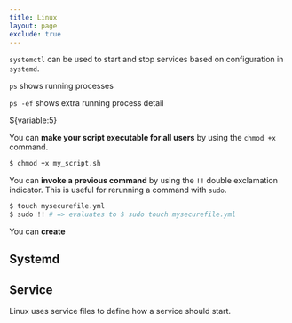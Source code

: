 ```yaml
---
title: Linux 
layout: page
exclude: true
---
```


`systemctl` can be used to start and stop services based on configuration in `systemd`.

`ps` shows running processes

`ps -ef` shows extra running process detail

${variable:5}

You can **make your script executable for all users** by using the `chmod +x` command.
```bash
$ chmod +x my_script.sh
```

You can **invoke a previous command** by using the `!!` double exclamation indicator. This is useful for rerunning a command with `sudo`.
```bash
$ touch mysecurefile.yml
$ sudo !! # => evaluates to $ sudo touch mysecurefile.yml
```

You can **create**

## Systemd



## Service

Linux uses service files to define how a service should start.
<!--stackedit_data:
eyJoaXN0b3J5IjpbLTE0NzA1NDQ2MTgsLTE1ODM2NDQwNTcsND
Q0MjU4NjkxLDE5MDczNzg2MjgsNDE5OTk5Njc3LC0zOTU2NDAz
MjEsMTgyNzk1NTAyLC0xNjQ2NTk0NDk4LDExODcyMDAzMjYsMT
IxOTYzMzI4NV19
-->